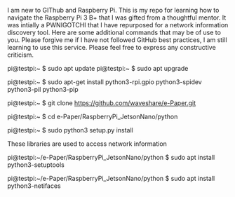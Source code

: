I am new to GIThub and Raspberry Pi. This is my repo for learning how to navigate the Raspberry Pi 3 B+ that I was gifted from a thoughtful mentor. It was intially a PWNIGOTCHI that I have repurposed for a network information discovery tool. Here are some additional commands that may be of use to you. Please forgive me if I have not followed GitHub best practices, I am still learning to use this service. Please feel free to express any constructive criticism.


pi@testpi:~ $ sudo apt update
pi@testpi:~ $ sudo apt upgrade


pi@testpi:~ $ sudo apt-get install python3-rpi.gpio python3-spidev python3-pil python3-pip

pi@testpi:~ $ git clone https://github.com/waveshare/e-Paper.git

pi@testpi:~ $ cd e-Paper/RaspberryPi_JetsonNano/python

pi@testpi:~ $ sudo python3 setup.py install

These libraries are used to access network information

pi@testpi:~/e-Paper/RaspberryPi_JetsonNano/python $ sudo apt install python3-setuptools

pi@testpi:~/e-Paper/RaspberryPi_JetsonNano/python $ sudo apt install python3-netifaces
